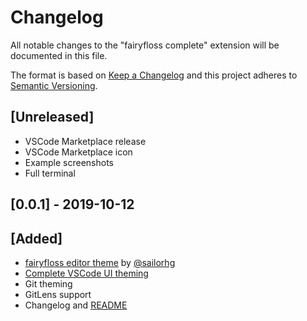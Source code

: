 # Changelog

All notable changes to the "fairyfloss complete" extension will be documented in this file.

The format is based on [Keep a Changelog](http://keepachangelog.com/en/1.0.0) and this project adheres to [Semantic Versioning](https://semver.org/spec/v2.0.0.html).

## [Unreleased]
- VSCode Marketplace release
- VSCode Marketplace icon
- Example screenshots
- Full terminal

## [0.0.1] - 2019-10-12
## [Added]
- [fairyfloss editor theme](https://github.com/sailorhg/fairyfloss) by [@sailorhg](https://github.com/sailorhg)
- [Complete VSCode UI theming](themes/fairyfloss-color-theme.json)
- Git theming
- GitLens support
- Changelog and [README](README.md)